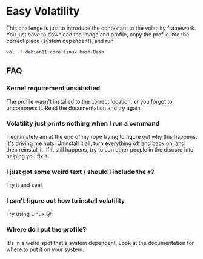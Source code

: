 # Easy Volatility

This challenge is just to introduce the contestant to the volatility framework. You just have to download the image and profile, copy the profile into the correct place (system dependent), and run

```sh
vol -f debian11.core linux.bash.Bash
```

## FAQ

### Kernel requirement unsatisfied
The profile wasn't installed to the correct location, or you forgot to uncompress it. Read the documentation and try again.

### Volatility just prints nothing when I run a command
I legitimately am at the end of my rope trying to figure out why this happens. It's driving me nuts. Uninstall it all, turn everything off and back on, and then reinstall it. If it still happens, try to con other people in the discord into helping you fix it.

### I just got some weird text / should I include the `#`?
Try it and see!

### I can't figure out how to install volatility
Try using Linux 😛

### Where do I put the profile?
It's in a weird spot that's system dependent. Look at the documentation for where to put it on your system.
